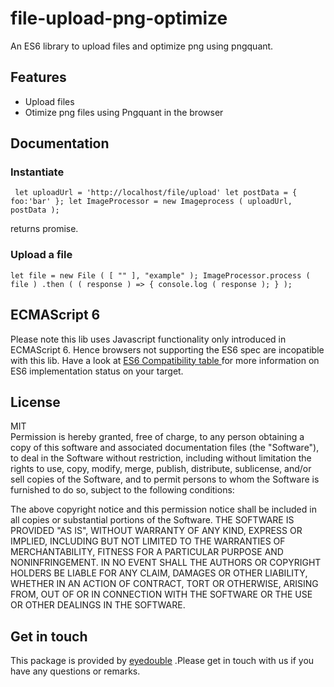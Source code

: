 # file-upload-png-optimize
An ES6 library to upload files and optimize png using pngquant.


## Features
   - Upload files
   - Otimize png files using Pngquant in the browser

## Documentation
### Instantiate 

` 
let uploadUrl = 'http://localhost/file/upload'
let postData = { foo:'bar' };
let ImageProcessor = new Imageprocess ( uploadUrl, postData ); 
`

returns promise.

### Upload a file
`
let file = new File ( [ "" ], "example" );
ImageProcessor.process ( file )
.then ( ( response ) => {
	console.log ( response );
} );
`


## ECMAScript 6 
Please note this lib uses Javascript functionality only introduced in ECMAScript 6. Hence browsers not supporting the ES6 spec are incopatible with this lib.
Have a look at [ ES6 Compatibility table ](https://kangax.github.io/compat-table/es6/) for more information on ES6 implementation status on your target. 


## License   
MIT   
Permission is hereby granted, free of charge, to any person obtaining a copy of this software and associated documentation files (the "Software"), to deal in the Software without restriction, including without limitation the rights to use, copy, modify, merge, publish, distribute, sublicense, and/or sell copies of the Software, and to permit persons to whom the Software is furnished to do so, subject to the following conditions:

The above copyright notice and this permission notice shall be included in all copies or substantial portions of the Software.
THE SOFTWARE IS PROVIDED "AS IS", WITHOUT WARRANTY OF ANY KIND, EXPRESS OR IMPLIED, INCLUDING BUT NOT LIMITED TO THE WARRANTIES OF MERCHANTABILITY, FITNESS FOR A PARTICULAR PURPOSE AND NONINFRINGEMENT. IN NO EVENT SHALL THE AUTHORS OR COPYRIGHT HOLDERS BE LIABLE FOR ANY CLAIM, DAMAGES OR OTHER LIABILITY, WHETHER IN AN ACTION OF CONTRACT, TORT OR OTHERWISE, ARISING FROM, OUT OF OR IN CONNECTION WITH THE SOFTWARE OR THE USE OR OTHER DEALINGS IN THE SOFTWARE.


## Get in touch
This package is provided by [eyedouble](https://eyedouble.nl) .Please get in touch with us if you have any questions or remarks.